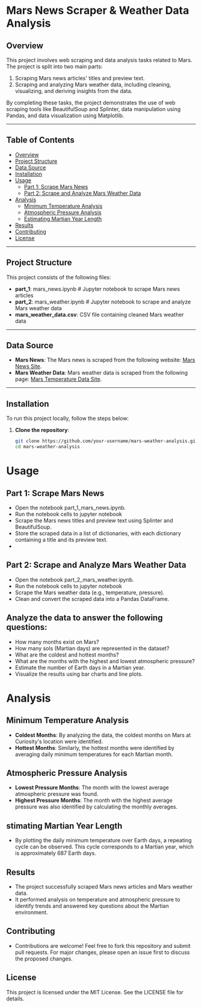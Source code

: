 # Mars News Scraper & Weather Data Analysis

## Overview
This project involves web scraping and data analysis tasks related to Mars. The project is split into two main parts:
1. Scraping Mars news articles' titles and preview text.
2. Scraping and analyzing Mars weather data, including cleaning, visualizing, and deriving insights from the data.

By completing these tasks, the project demonstrates the use of web scraping tools like BeautifulSoup and Splinter, data manipulation using Pandas, and data visualization using Matplotlib.

---

## Table of Contents
- [Overview](#overview)
- [Project Structure](#project-structure)
- [Data Source](#data-source)
- [Installation](#installation)
- [Usage](#usage)
  - [Part 1: Scrape Mars News](#part-1-scrape-mars-news)
  - [Part 2: Scrape and Analyze Mars Weather Data](#part-2-scrape-and-analyze-mars-weather-data)
- [Analysis](#analysis)
  - [Minimum Temperature Analysis](#minimum-temperature-analysis)
  - [Atmospheric Pressure Analysis](#atmospheric-pressure-analysis)
  - [Estimating Martian Year Length](#estimating-martian-year-length)
- [Results](#results)
- [Contributing](#contributing)
- [License](#license)

---

## Project Structure
This project consists of the following files:

- **part_1**: mars_news.ipynb # Jupyter notebook to scrape Mars news articles
- **part_2**: mars_weather.ipynb # Jupyter notebook to scrape and analyze Mars weather data
- **mars_weather_data.csv**: CSV file containing cleaned Mars weather data


---

## Data Source
- **Mars News**: The Mars news is scraped from the following website: [Mars News Site](https://static.bc-edx.com/data/web/mars_news/index.html).
- **Mars Weather Data**: Mars weather data is scraped from the following page: [Mars Temperature Data Site](https://static.bc-edx.com/data/web/mars_facts/temperature.html).

---

## Installation
To run this project locally, follow the steps below:

1. **Clone the repository**:
   ```bash
   git clone https://github.com/your-username/mars-weather-analysis.git
   cd mars-weather-analysis
# Usage

## Part 1: Scrape Mars News
- Open the notebook part_1_mars_news.ipynb.
- Run the notebook cells to jupyter notebook
- Scrape the Mars news titles and preview text using Splinter and BeautifulSoup.
- Store the scraped data in a list of dictionaries, with each dictionary containing a title and its preview text.
- 
## Part 2: Scrape and Analyze Mars Weather Data

- Open the notebook part_2_mars_weather.ipynb.
- Run the notebook cells to jupyter notebook
- Scrape the Mars weather data (e.g., temperature, pressure).
- Clean and convert the scraped data into a Pandas DataFrame.
## Analyze the data to answer the following questions:
- How many months exist on Mars?
- How many sols (Martian days) are represented in the dataset?
- What are the coldest and hottest months?
- What are the months with the highest and lowest atmospheric pressure?
- Estimate the number of Earth days in a Martian year.
- Visualize the results using bar charts and line plots.
# Analysis
## Minimum Temperature Analysis
- **Coldest Months**: By analyzing the data, the coldest months on Mars at Curiosity's location were identified.
- **Hottest Months**: Similarly, the hottest months were identified by averaging daily minimum temperatures for each Martian month.
## Atmospheric Pressure Analysis
- **Lowest Pressure Months**: The month with the lowest average atmospheric pressure was found.
- **Highest Pressure Months**: The month with the highest average pressure was also identified by calculating the monthly averages.
## stimating Martian Year Length
- By plotting the daily minimum temperature over Earth days, a repeating cycle can be observed. This cycle corresponds to a Martian year, which is approximately 687 Earth days.
## Results
- The project successfully scraped Mars news articles and Mars weather data.
- It performed analysis on temperature and atmospheric pressure to identify trends and answered key questions about the Martian environment.

## Contributing
- Contributions are welcome! Feel free to fork this repository and submit pull requests. For major changes, please open an issue first to discuss the proposed changes.

## License

This project is licensed under the MIT License. See the LICENSE file for details.


